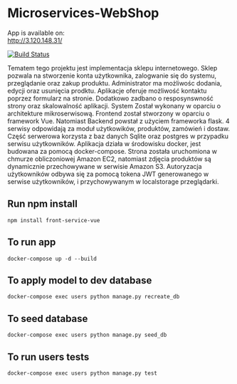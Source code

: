 # Microservices-WebShop

App is available on: <br>
http://3.120.148.31/

[![Build Status](https://travis-ci.com/Tahimari/Microservices-WebShop.svg?branch=master)](https://travis-ci.com/Tahimari/Microservices-WebShop)

Tematem tego projektu jest implementacja sklepu internetowego. Sklep pozwala na stworzenie konta użytkownika, zalogwanie się do systemu, przeglądanie oraz zakup produktu. Administrator ma możliwośc dodania, edycji oraz usunięcia prodktu. Aplikacje oferuje możliwość kontaktu poprzez formularz na stronie. Dodatkowo zadbano o resposynswność strony oraz skalowalność aplikacji. System Został wykonany w oparciu o architekture mikroserwisową. Frontend został stworzony w oparciu o framework Vue. Natomiast Backend powstał z użyciem frameworka flask. 4 serwisy odpowidają za moduł użytkowików, produktów, zamówień i dostaw. Część serwerowa korzysta z baz danych Sqlite oraz postgres w przypadku serwisu użytkowników. Aplikacja działa w środowisku docker, jest budowana za pomocą docker-compose. Strona została uruchomiona w chmurze obliczoniowej Amazon EC2, natomiast zdjęcia produktów są dynamicznie przechowywane w serwisie Amazon S3. Autoryzacja użytkowników odbywa się za pomocą tokena JWT generowanego w serwise użytkowników, i przychowywanym w localstorage przeglądarki.

## Run npm install
```
npm install front-service-vue
```

## To run app
```
docker-compose up -d --build
```

## To apply model to dev database
```
docker-compose exec users python manage.py recreate_db
```

## To seed database
```
docker-compose exec users python manage.py seed_db
```

## To run users tests
```
docker-compose exec users python manage.py test
```

